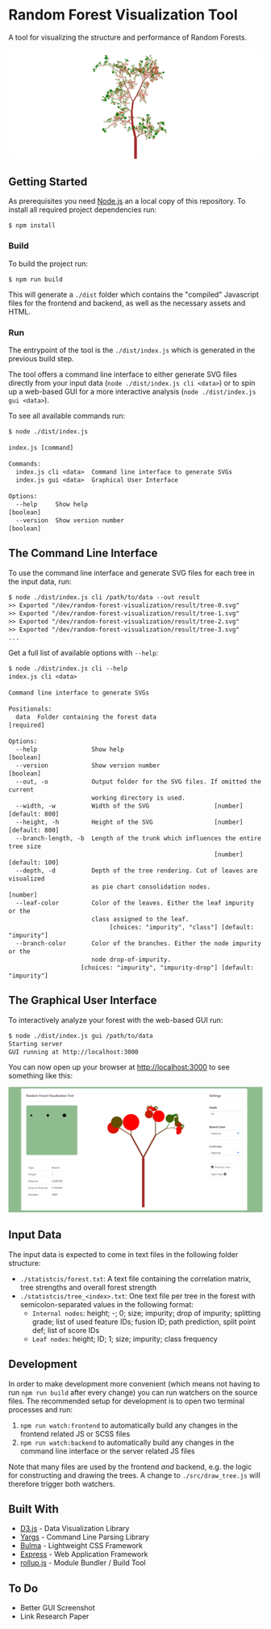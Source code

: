 # Random Forest Visualization Tool

A tool for visualizing the structure and performance of Random Forests.

![Tree](images/tree.png)

## Getting Started 

As prerequisites you need [Node.js](https://nodejs.org/en/download/) an a local copy of this repository. 
To install all required project dependencies run:
```
$ npm install
```

### Build

To build the project run:
```
$ npm run build
```
This will generate a `./dist` folder which contains the "compiled" Javascript files for the frontend and backend, as well as the necessary assets and HTML.

### Run
The entrypoint of the tool is the `./dist/index.js` which is generated in the previous build step.

The tool offers a command line interface to either generate SVG files directly from your input data (`node ./dist/index.js cli <data>`) or to spin up a web-based GUI for a more interactive analysis (`node ./dist/index.js gui <data>`).

To see all available commands run:
```
$ node ./dist/index.js

index.js [command]

Commands:
  index.js cli <data>  Command line interface to generate SVGs
  index.js gui <data>  Graphical User Interface

Options:
  --help     Show help                                                 [boolean]
  --version  Show version number                                       [boolean]
```

## The Command Line Interface
To use the command line interface and generate SVG files for each tree in the input data, run:
```
$ node ./dist/index.js cli /path/to/data --out result
>> Exported "/dev/random-forest-visualization/result/tree-0.svg"
>> Exported "/dev/random-forest-visualization/result/tree-1.svg"
>> Exported "/dev/random-forest-visualization/result/tree-2.svg"
>> Exported "/dev/random-forest-visualization/result/tree-3.svg"
...
```

Get a full list of available options with `--help`:
```
$ node ./dist/index.js cli --help
index.js cli <data>

Command line interface to generate SVGs

Positionals:
  data  Folder containing the forest data                             [required]

Options:
  --help               Show help                                       [boolean]
  --version            Show version number                             [boolean]
  --out, -o            Output folder for the SVG files. If omitted the current
                       working directory is used.
  --width, -w          Width of the SVG                  [number] [default: 800]
  --height, -h         Height of the SVG                 [number] [default: 800]
  --branch-length, -b  Length of the trunk which influences the entire tree size
                                                         [number] [default: 100]
  --depth, -d          Depth of the tree rendering. Cut of leaves are visualized
                       as pie chart consolidation nodes.                [number]
  --leaf-color         Color of the leaves. Either the leaf impurity or the
                       class assigned to the leaf.
                            [choices: "impurity", "class"] [default: "impurity"]
  --branch-color       Color of the branches. Either the node impurity or the
                       node drop-of-impurity.
                    [choices: "impurity", "impurity-drop"] [default: "impurity"]
```

## The Graphical User Interface
To interactively analyze your forest with the web-based GUI run:
```
$ node ./dist/index.js gui /path/to/data
Starting server
GUI running at http://localhost:3000
```
You can now open up your browser at <http://localhost:3000> to see something like this:

![Tree](images/screenshot.png)


## Input Data
The input data is expected to come in text files in the following folder structure:
- `./statistcis/forest.txt`: A text file containing the correlation matrix, tree strengths and overall forest strength
- `./statistcis/tree_<index>.txt`: One text file per tree in the forest with semicolon-separated values in the following format:
    - `Internal nodes`: height;  -; 0; size; impurity; drop of impurity; splitting grade; list of used feature IDs; fusion ID; path prediction, split point def; list of score IDs
    - `Leaf nodes`: height; ID; 1; size; impurity; class frequency


## Development
In order to make development more convenient (which means not having to run `npm run build` after every change) you can run watchers on the source files. The recommended setup for development is to open two terminal processes and run:
1. `npm run watch:frontend` to automatically build any changes in the frontend related JS or SCSS files
2. `npm run watch:backend` to automatically build any changes in the command line interface or the server related JS files

Note that many files are used by the frontend _and_ backend, e.g. the logic for constructing and drawing the trees. A change to `./src/draw_tree.js` will therefore trigger both watchers.


## Built With

* [D3.js](https://d3js.org/) - Data Visualization Library
* [Yargs](https://github.com/yargs/yargs) - Command Line Parsing Library
* [Bulma](https://bulma.io/) - Lightweight CSS Framework
* [Express](https://expressjs.com/) - Web Application Framework
* [rollup.js](https://rollupjs.org/) - Module Bundler / Build Tool


## To Do
- Better GUI Screenshot
- Link Research Paper